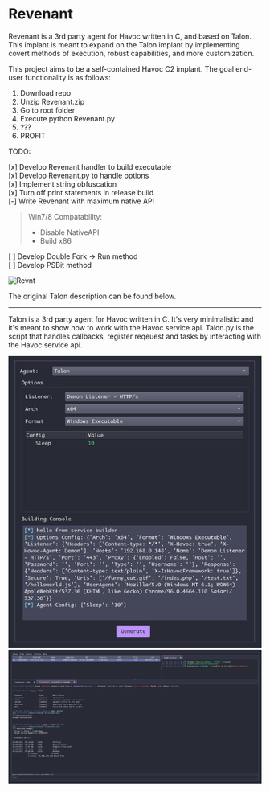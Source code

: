 # Revenant  

Revenant is a 3rd party agent for Havoc written in C, and based on Talon. This implant is meant to expand on the Talon implant by implementing covert methods of execution, robust capabilities, and more customization.

This project aims to be a self-contained Havoc C2 implant. The goal end-user functionality is as follows:

1) Download repo
2) Unzip Revenant.zip
3) Go to root folder
4) Execute python Revenant.py
5) ???
6) PROFIT


TODO:

[x] Develop Revenant handler to build executable  
[x] Develop Revenant.py to handle options  
[x] Implement string obfuscation  
[x] Turn off print statements in release build  
[-] Write Revenant with maximum native API
  > Win7/8 Compatability:  
  > - Disable NativeAPI  
  > - Build x86

[ ] Develop Double Fork -> Run method  
[ ] Develop PSBit method

![Revnt](https://user-images.githubusercontent.com/22229087/221742449-acd2862d-db89-4272-b07c-e9431734a7fc.png)


The original Talon description can be found below.

-------------------------------------------------------------------------------------------------------------------------------------------------------------------------

Talon is a 3rd party agent for Havoc written in C. It's very minimalistic and it's meant to show how to work with the Havoc service api.
Talon.py is the script that handles callbacks, register reqeuest and tasks by interacting with the Havoc service api. 

![Payload Generator](Assets/PayloadGenerator.png)
![Havoc Talon Interacted](Assets/HavocTalonInteract.png)

